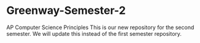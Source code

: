 # Greenway-Semester-2
AP Computer Science Principles
This is our new repository for the second semester. We will update this instead of the first semester repository.
